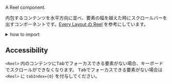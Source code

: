 A Reel component.

内包するコンテンツを水平方向に並べ、要素の幅を越えた時にスクロールバーを出すコンポーネントです。[Every Layout の Reel](https://every-layout.dev/layouts/reel/) を参考にしています。

<details>
<summary>how to import</summary>

```tsx
import { Reel } from 'smarthr-ui'
```

</details>

## Accessibility

`<Reel>` 内のコンテンツに<kbd>Tab</kbd>でフォーカスできる要素がない場合、キーボードでスクロールができなくなります。
<kbd>Tab</kbd>でフォーカスできる要素がない場合は `<Reel>` に `tabIndex={0}` を付与してください。
